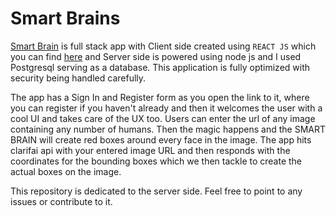 # Smart Brains
[Smart Brain](https://smart-brains-0.herokuapp.com/) is full stack app with Client side created using `REACT JS` which you can find [here](https://github.com/shehroze-1122/smart-brains-frontend) and Server side is powered using node js and I used Postgresql serving as a database. This application
is fully optimized with security being handled carefully.

The app has a Sign In and Register form as you open the link to it, where you can register if you haven't already and then it welcomes the user with a cool UI and takes care of the UX too. Users can enter the url of any image containing any number of humans. 
Then the magic happens and the SMART BRAIN will create red boxes around every face in the image.
The app hits clarifai api with your entered image URL and then responds with the coordinates for the bounding boxes which we then tackle to create the actual boxes on the image.


This repository is dedicated to the server side.
Feel free to point to any issues or contribute to it.